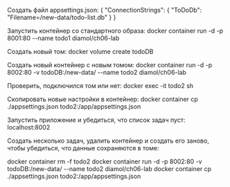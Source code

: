 Создать файл appsettings.json:
{
  "ConnectionStrings": {
    "ToDoDb": "Filename=/new-data/todo-list.db"
  }
}

Запустить контейнер со стандартного образа:
docker container run -d -p 8001:80 --name todo1 diamol/ch06-lab

Создать новый том:
docker volume create todoDB

Создать новый контейнер с новым томом:
docker container run -d -p 8002:80 -v todoDB:/new-data/ --name todo2 diamol/ch06-lab

Проверить, подключился том или нет: docker  exec -it  todo2 sh

Скопировать новые настройки в контейнер: docker container cp ./appsettings.json todo2:/app/appsettings.json

Запустить приложение и убедиться, что список задач пуст: localhost:8002

Создать несколько задач, удалить контейнер и создать его заново, чтобы убедиться, что данные сохраняются в томе:

docker container rm -f todo2
docker container run -d -p 8002:80 -v todoDB:/new-data/ --name todo2 diamol/ch06-lab
docker container cp ./appsettings.json todo2:/app/appsettings.json